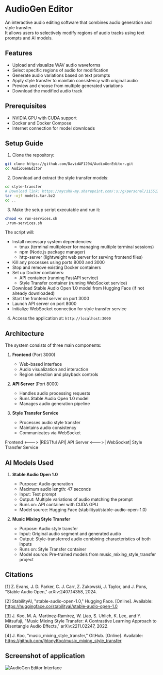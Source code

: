 # AudioGen Editor
An interactive audio editing software that combines audio generation and style transfer.  
It allows users to selectively modify regions of audio tracks using text prompts and AI models.

## Features
- Upload and visualize WAV audio waveforms
- Select specific regions of audio for modification
- Generate audio variations based on text prompts
- Apply style transfer to maintain consistency with original audio
- Preview and choose from multiple generated variations
- Download the modified audio track

## Prerequisites
- NVIDIA GPU with CUDA support
- Docker and Docker Compose
- Internet connection for model downloads

## Setup Guide
1. Clone the repository:
```bash
git clone https://github.com/DavidAF1204/AudioGenEditor.git
cd AudioGenEditor
```

2. Download and extract the style transfer models:
```bash
cd style-transfer
# Download link: https://mycuhk-my.sharepoint.com/:u:/g/personal/1155174302_link_cuhk_edu_hk/EbngcBuwUMtHpFanrrqtsU8B0j3E11PVyw96mCTv41M-vw?e=F4cdvP
tar -xjf models.tar.bz2
cd ..
```

3. Make the setup script executable and run it:
```bash
chmod +x run-services.sh
./run-services.sh
```

The script will:
- Install necessary system dependencies:
  - tmux (terminal multiplexer for managing multiple terminal sessions)
  - npm (Node.js package manager)
  - http-server (lightweight web server for serving frontend files)
- Kill any processes using ports 8000 and 3000
- Stop and remove existing Docker containers
- Set up Docker containers:
  - API container (running FastAPI service)
  - Style Transfer container (running WebSocket service)
- Download Stable Audio Open 1.0 model from Hugging Face (if not already downloaded)
- Start the frontend server on port 3000
- Launch API server on port 8000
- Initialize WebSocket connection for style transfer service

4. Access the application at: `http://localhost:3000`

## Architecture
The system consists of three main components:

1. **Frontend** (Port 3000)
   - Web-based interface
   - Audio visualization and interaction
   - Region selection and playback controls

2. **API Server** (Port 8000)
   - Handles audio processing requests
   - Runs Stable Audio Open 1.0 model
   - Manages audio generation pipeline

3. **Style Transfer Service**
   - Processes audio style transfer
   - Maintains audio consistency
   - Communicates via WebSocket

Frontend <---> |RESTful API| API Server <---> |WebSocket| Style Transfer Service

## AI Models Used
1. **Stable Audio Open 1.0**
   - Purpose: Audio generation
   - Maximum audio length: 47 seconds
   - Input: Text prompt
   - Output: Multiple variations of audio matching the prompt
   - Runs on: API container with CUDA GPU
   - Model source: Hugging Face (stabilityai/stable-audio-open-1.0)

2. **Music Mixing Style Transfer**
   - Purpose: Audio style transfer
   - Input: Original audio segment and generated audio
   - Output: Style-transferred audio combining characteristics of both inputs
   - Runs on: Style Transfer container
   - Model source: Pre-trained models from music_mixing_style_transfer project

## Citations
[1] Z. Evans, J. D. Parker, C. J. Carr, Z. Zukowski, J. Taylor, and J. Pons, "Stable Audio Open," arXiv:2407.14358, 2024.

[2] StabilityAI, "stable-audio-open-1.0," Hugging Face. [Online]. Available: https://huggingface.co/stabilityai/stable-audio-open-1.0

[3] J. Koo, M. A. Martinez-Ramirez, W. Liao, S. Uhlich, K. Lee, and Y. Mitsufuji, "Music Mixing Style Transfer: A Contrastive Learning Approach to Disentangle Audio Effects," arXiv:2211.02247, 2022.

[4] J. Koo, "music_mixing_style_transfer," GitHub. [Online]. Available: https://github.com/jhtonyKoo/music_mixing_style_transfer

## Screenshot of application
![AudioGen Editor Interface](https://i.imgur.com/r5NUNcV.png)